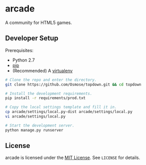 # arcade

A community for HTML5 games.

## Developer Setup

Prerequisites:
- Python 2.7
- [pip](http://www.pip-installer.org/en/latest/)
- (Recommended) A [virtualenv](http://www.virtualenv.org/en/latest/)

```sh
# Clone the repo and enter the directory.
git clone https://github.com/Osmose/topdown.git && cd topdown

# Install the development requirements.
pip install -r requirements/prod.txt

# Copy the local settings template and fill it in.
cp arcade/settings/local.py-dist arcade/settings/local.py
vi arcade/settings/local.py

# Start the development server.
python manage.py runserver
```

## License

arcade is licensed under the [MIT License](http://opensource.org/licenses/MIT). See `LICENSE`
for details.
